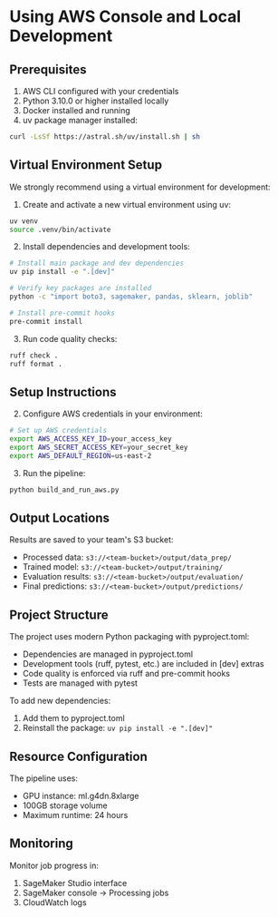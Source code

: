 # Using AWS Console and Local Development

## Prerequisites

1. AWS CLI configured with your credentials
2. Python 3.10.0 or higher installed locally
3. Docker installed and running
4. uv package manager installed:
```bash
curl -LsSf https://astral.sh/uv/install.sh | sh
```

## Virtual Environment Setup

We strongly recommend using a virtual environment for development:

1. Create and activate a new virtual environment using uv:
```bash
uv venv
source .venv/bin/activate
```

2. Install dependencies and development tools:
```bash
# Install main package and dev dependencies
uv pip install -e ".[dev]"

# Verify key packages are installed
python -c "import boto3, sagemaker, pandas, sklearn, joblib"

# Install pre-commit hooks
pre-commit install
```

3. Run code quality checks:
```bash
ruff check .
ruff format .
```

## Setup Instructions

2. Configure AWS credentials in your environment:
```bash
# Set up AWS credentials
export AWS_ACCESS_KEY_ID=your_access_key
export AWS_SECRET_ACCESS_KEY=your_secret_key
export AWS_DEFAULT_REGION=us-east-2
```

3. Run the pipeline:
```python
python build_and_run_aws.py
```

## Output Locations

Results are saved to your team's S3 bucket:
- Processed data: `s3://<team-bucket>/output/data_prep/`
- Trained model: `s3://<team-bucket>/output/training/`
- Evaluation results: `s3://<team-bucket>/output/evaluation/`
- Final predictions: `s3://<team-bucket>/output/predictions/`

## Project Structure

The project uses modern Python packaging with pyproject.toml:
- Dependencies are managed in pyproject.toml
- Development tools (ruff, pytest, etc.) are included in [dev] extras
- Code quality is enforced via ruff and pre-commit hooks
- Tests are managed with pytest

To add new dependencies:
1. Add them to pyproject.toml
2. Reinstall the package: `uv pip install -e ".[dev]"`

## Resource Configuration

The pipeline uses:
- GPU instance: ml.g4dn.8xlarge
- 100GB storage volume
- Maximum runtime: 24 hours

## Monitoring

Monitor job progress in:
1. SageMaker Studio interface
2. SageMaker console -> Processing jobs
3. CloudWatch logs
